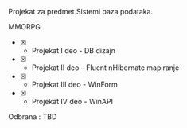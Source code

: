 Projekat za predmet Sistemi baza podataka.

MMORPG

- [x] - Projekat I deo - DB dizajn  
- [x] - Projekat II deo - Fluent nHibernate mapiranje  
- [x] - Projekat III deo - WinForm  
- [x] - Projekat IV deo - WinAPI  

Odbrana : TBD
